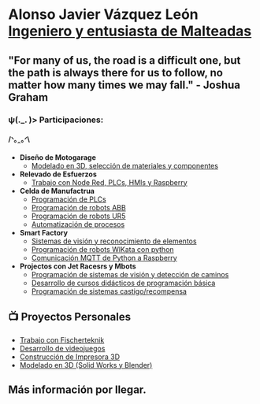 <h1>Alonso Javier Vázquez León <br/><a href="https://github.com/McSpankies">Ingeniero y entusiasta de Malteadas</a>

<h2> "For many of us, the road is a difficult one, but the path is always there for us to follow, no matter how many times we may fall."  
       - Joshua Graham</h2>
<h3> ψ(._. )> Participaciones:</h3>
<h4> /ᐠ｡ꞈ｡ᐟ\</h3>
  
- <b>Diseño de Motogarage</b>
  - [Modelado en 3D, selección de materiales y componentes](https://github.com/McSpankies)
- <b>Relevado de Esfuerzos</b>
  - [Trabajo con Node Red, PLCs, HMIs y Raspberry](https://github.com/McSpankies)
- <b>Celda de Manufactrua</b>
  - [Programación de PLCs](https://github.com/McSpankies)
  - [Programación de robots ABB](https://github.com/McSpankies)
  - [Programación de robots UR5](https://github.com/McSpankies)
  - [Automatización de procesos](https://github.com/McSpankies)
- <b>Smart Factory</b>
  - [Sistemas de visión y reconocimiento de elementos](https://github.com/McSpankies)
  - [Programación de robots WlKata con python](https://github.com/McSpankies)
  - [Comunicación MQTT de Python a Raspberry](https://github.com/McSpankies)
- <b>Projectos con Jet Racesrs y Mbots</b>
  - [Programación de sistemas de visión y detección de caminos](https://github.com/McSpankies)
  - [Desarrollo de cursos didácticos de programación básica](https://github.com/McSpankies)
  - [Programación de sistemas castigo/recompensa](https://github.com/McSpankies)

<h2>📺 Proyectos Personales</h2>

- [Trabajo con Fischerteknik](https://www.youtube.com/watch?v=a83ASGn_V_s)
- [Desarrollo de videojuegos](https://www.youtube.com/watch?v=uHy3oM7NnoU)
- [Construcción de Impresora 3D](https://www.youtube.com/watch?v=N-L9hklSlNk)
- [Modelado en 3D (Solid Works y Blender)](https://www.youtube.com/watch?v=OfvdQeh79s0)

<h2> Más información por llegar.</h2>
<!--
